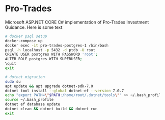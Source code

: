 # Pro-Trades

Microsoft ASP.NET CORE C# implementation of Pro-Trades Investment Guidance.
Here is some text

```bash
# docker psql setup
docker-compose up
docker exec -it pro-trades-postgres-1 /bin/bash
psql -h localhost -p 5432 -d ptdb -U root
CREATE USER postgres WITH PASSWORD 'root';
ALTER ROLE postgres WITH SUPERUSER;
\quit
exit

# dotnet migration
sudo su
apt update && apt upgrade dotnet-sdk-7.0
dotnet tool install --global dotnet-ef --version 7.0.7
echo "export PATH=\"$PATH:/home/root/.dotnet/tools\"" >> ~/.bash_profile
source ~/.bash_profile
dotnet ef database update
dotnet clean && dotnet build && dotnet run
exit
```
